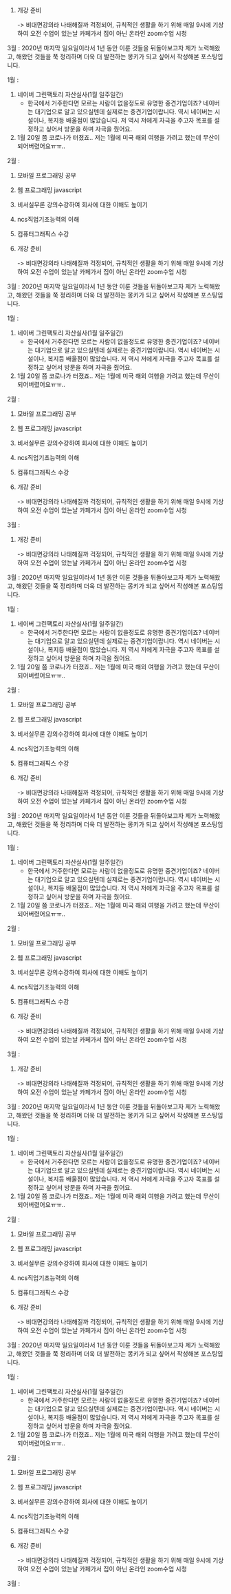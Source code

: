 1. 개강 준비

   -> 비대면강의라 나태해질까 걱정되어, 규칙적인 생활을 하기 위해 매일 9시에 기상하여 오전 수업이 있는날 카페가서 집이 아닌 온라인 zoom수업 시청

3월 : 2020년 마지막 일요일이라서 1년 동안 이룬 것들을 뒤돌아보고자 제가 노력해왔고, 해왔던 것들을 쭉 정리하며 더욱 더 발전하는 몽키가 되고 싶어서 작성해본 포스팅입니다.

1월 : 

1. 네이버 그린팩토리 자산실사(1월 일주일간)
   - 한국에서 거주한다면 모르는 사람이 없을정도로 유명한 중견기업이죠? 네이버는 대기업으로 알고 있으실텐데 실제로는 중견기업이랍니다. 역시 네이버는 시설이나, 복지등 배울점이 많았습니다. 저 역시 저에게 자극을 주고자 목표를 설정하고 싶어서 방문을 하며 자극을 줬어요.
2. 1월 20일 쯤 코로나가 터졌죠.. 저는 1월에 미국 해외 여행을 가려고 했는데 무산이 되어버렸어요ㅠㅠ..

2월 : 

1. 모바일 프로그래밍 공부 

2. 웹 프로그래밍 javascript 

3. 비서실무론 강의수강하여 회사에 대한 이해도 높이기

4. ncs직업기초능력의 이해

5. 컴퓨터그래픽스 수강

6. 개강 준비

   -> 비대면강의라 나태해질까 걱정되어, 규칙적인 생활을 하기 위해 매일 9시에 기상하여 오전 수업이 있는날 카페가서 집이 아닌 온라인 zoom수업 시청

3월 : 2020년 마지막 일요일이라서 1년 동안 이룬 것들을 뒤돌아보고자 제가 노력해왔고, 해왔던 것들을 쭉 정리하며 더욱 더 발전하는 몽키가 되고 싶어서 작성해본 포스팅입니다.

1월 : 

1. 네이버 그린팩토리 자산실사(1월 일주일간)
   - 한국에서 거주한다면 모르는 사람이 없을정도로 유명한 중견기업이죠? 네이버는 대기업으로 알고 있으실텐데 실제로는 중견기업이랍니다. 역시 네이버는 시설이나, 복지등 배울점이 많았습니다. 저 역시 저에게 자극을 주고자 목표를 설정하고 싶어서 방문을 하며 자극을 줬어요.
2. 1월 20일 쯤 코로나가 터졌죠.. 저는 1월에 미국 해외 여행을 가려고 했는데 무산이 되어버렸어요ㅠㅠ..

2월 : 

1. 모바일 프로그래밍 공부 

2. 웹 프로그래밍 javascript 

3. 비서실무론 강의수강하여 회사에 대한 이해도 높이기

4. ncs직업기초능력의 이해

5. 컴퓨터그래픽스 수강

6. 개강 준비

   -> 비대면강의라 나태해질까 걱정되어, 규칙적인 생활을 하기 위해 매일 9시에 기상하여 오전 수업이 있는날 카페가서 집이 아닌 온라인 zoom수업 시청

3월 : 

1. 개강 준비

   -> 비대면강의라 나태해질까 걱정되어, 규칙적인 생활을 하기 위해 매일 9시에 기상하여 오전 수업이 있는날 카페가서 집이 아닌 온라인 zoom수업 시청

3월 : 2020년 마지막 일요일이라서 1년 동안 이룬 것들을 뒤돌아보고자 제가 노력해왔고, 해왔던 것들을 쭉 정리하며 더욱 더 발전하는 몽키가 되고 싶어서 작성해본 포스팅입니다.

1월 : 

1. 네이버 그린팩토리 자산실사(1월 일주일간)
   - 한국에서 거주한다면 모르는 사람이 없을정도로 유명한 중견기업이죠? 네이버는 대기업으로 알고 있으실텐데 실제로는 중견기업이랍니다. 역시 네이버는 시설이나, 복지등 배울점이 많았습니다. 저 역시 저에게 자극을 주고자 목표를 설정하고 싶어서 방문을 하며 자극을 줬어요.
2. 1월 20일 쯤 코로나가 터졌죠.. 저는 1월에 미국 해외 여행을 가려고 했는데 무산이 되어버렸어요ㅠㅠ..

2월 : 

1. 모바일 프로그래밍 공부 

2. 웹 프로그래밍 javascript 

3. 비서실무론 강의수강하여 회사에 대한 이해도 높이기

4. ncs직업기초능력의 이해

5. 컴퓨터그래픽스 수강

6. 개강 준비

   -> 비대면강의라 나태해질까 걱정되어, 규칙적인 생활을 하기 위해 매일 9시에 기상하여 오전 수업이 있는날 카페가서 집이 아닌 온라인 zoom수업 시청

3월 : 2020년 마지막 일요일이라서 1년 동안 이룬 것들을 뒤돌아보고자 제가 노력해왔고, 해왔던 것들을 쭉 정리하며 더욱 더 발전하는 몽키가 되고 싶어서 작성해본 포스팅입니다.

1월 : 

1. 네이버 그린팩토리 자산실사(1월 일주일간)
   - 한국에서 거주한다면 모르는 사람이 없을정도로 유명한 중견기업이죠? 네이버는 대기업으로 알고 있으실텐데 실제로는 중견기업이랍니다. 역시 네이버는 시설이나, 복지등 배울점이 많았습니다. 저 역시 저에게 자극을 주고자 목표를 설정하고 싶어서 방문을 하며 자극을 줬어요.
2. 1월 20일 쯤 코로나가 터졌죠.. 저는 1월에 미국 해외 여행을 가려고 했는데 무산이 되어버렸어요ㅠㅠ..

2월 : 

1. 모바일 프로그래밍 공부 

2. 웹 프로그래밍 javascript 

3. 비서실무론 강의수강하여 회사에 대한 이해도 높이기

4. ncs직업기초능력의 이해

5. 컴퓨터그래픽스 수강

6. 개강 준비

   -> 비대면강의라 나태해질까 걱정되어, 규칙적인 생활을 하기 위해 매일 9시에 기상하여 오전 수업이 있는날 카페가서 집이 아닌 온라인 zoom수업 시청

3월 : 

1. 개강 준비

   -> 비대면강의라 나태해질까 걱정되어, 규칙적인 생활을 하기 위해 매일 9시에 기상하여 오전 수업이 있는날 카페가서 집이 아닌 온라인 zoom수업 시청

3월 : 2020년 마지막 일요일이라서 1년 동안 이룬 것들을 뒤돌아보고자 제가 노력해왔고, 해왔던 것들을 쭉 정리하며 더욱 더 발전하는 몽키가 되고 싶어서 작성해본 포스팅입니다.

1월 : 

1. 네이버 그린팩토리 자산실사(1월 일주일간)
   - 한국에서 거주한다면 모르는 사람이 없을정도로 유명한 중견기업이죠? 네이버는 대기업으로 알고 있으실텐데 실제로는 중견기업이랍니다. 역시 네이버는 시설이나, 복지등 배울점이 많았습니다. 저 역시 저에게 자극을 주고자 목표를 설정하고 싶어서 방문을 하며 자극을 줬어요.
2. 1월 20일 쯤 코로나가 터졌죠.. 저는 1월에 미국 해외 여행을 가려고 했는데 무산이 되어버렸어요ㅠㅠ..

2월 : 

1. 모바일 프로그래밍 공부 

2. 웹 프로그래밍 javascript 

3. 비서실무론 강의수강하여 회사에 대한 이해도 높이기

4. ncs직업기초능력의 이해

5. 컴퓨터그래픽스 수강

6. 개강 준비

   -> 비대면강의라 나태해질까 걱정되어, 규칙적인 생활을 하기 위해 매일 9시에 기상하여 오전 수업이 있는날 카페가서 집이 아닌 온라인 zoom수업 시청

3월 : 2020년 마지막 일요일이라서 1년 동안 이룬 것들을 뒤돌아보고자 제가 노력해왔고, 해왔던 것들을 쭉 정리하며 더욱 더 발전하는 몽키가 되고 싶어서 작성해본 포스팅입니다.

1월 : 

1. 네이버 그린팩토리 자산실사(1월 일주일간)
   - 한국에서 거주한다면 모르는 사람이 없을정도로 유명한 중견기업이죠? 네이버는 대기업으로 알고 있으실텐데 실제로는 중견기업이랍니다. 역시 네이버는 시설이나, 복지등 배울점이 많았습니다. 저 역시 저에게 자극을 주고자 목표를 설정하고 싶어서 방문을 하며 자극을 줬어요.
2. 1월 20일 쯤 코로나가 터졌죠.. 저는 1월에 미국 해외 여행을 가려고 했는데 무산이 되어버렸어요ㅠㅠ..

2월 : 

1. 모바일 프로그래밍 공부 

2. 웹 프로그래밍 javascript 

3. 비서실무론 강의수강하여 회사에 대한 이해도 높이기

4. ncs직업기초능력의 이해

5. 컴퓨터그래픽스 수강

6. 개강 준비

   -> 비대면강의라 나태해질까 걱정되어, 규칙적인 생활을 하기 위해 매일 9시에 기상하여 오전 수업이 있는날 카페가서 집이 아닌 온라인 zoom수업 시청

3월 : 
